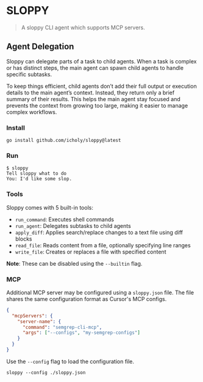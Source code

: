 # SLOPPY

> A sloppy CLI agent which supports MCP servers.


## Agent Delegation

Sloppy can delegate parts of a task to child agents. When a task is complex or has distinct steps, the main agent can spawn child agents to handle specific subtasks.

To keep things efficient, child agents don’t add their full output or execution details to the main agent’s context. Instead, they return only a brief summary of their results. This helps the main agent stay focused and prevents the context from growing too large, making it easier to manage complex workflows.

### Install

```
go install github.com/icholy/sloppy@latest
```

### Run

```
$ sloppy
Tell sloppy what to do
You: I'd like some slop.
```

### Tools

Sloppy comes with 5 built-in tools:

- `run_command`: Executes shell commands
- `run_agent`: Delegates subtasks to child agents
- `apply_diff`: Applies search/replace changes to a text file using diff blocks
- `read_file`: Reads content from a file, optionally specifying line ranges
- `write_file`: Creates or replaces a file with specified content

**Note**: These can be disabled using the `--builtin` flag.

### MCP

Additional MCP server may be configured using a `sloppy.json` file.
The file shares the same configuration format as Cursor's MCP configs.

```json
{
  "mcpServers": {
    "server-name": {
      "command": "semgrep-cli-mcp",
      "args": ["--configs", "my-semgrep-configs"]
    }
  }
}
```

Use the `--config` flag to load the configuration file.

```
sloppy --config ./sloppy.json
```

